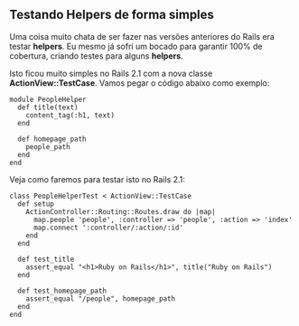 ## Testando Helpers de forma simples

Uma coisa muito chata de ser fazer nas versões anteriores do Rails era testar **helpers**. Eu mesmo já sofri um bocado para garantir 100% de cobertura, criando testes para alguns **helpers**.

Isto ficou muito simples no Rails 2.1 com a nova classe **ActionView::TestCase**. Vamos pegar o código abaixo como exemplo:

	module PeopleHelper
	  def title(text)
	    content_tag(:h1, text)
	  end

	  def homepage_path
	    people_path
	  end
	end

Veja como faremos para testar isto no Rails 2.1:

	class PeopleHelperTest < ActionView::TestCase
	  def setup
	    ActionController::Routing::Routes.draw do |map|
	      map.people 'people', :controller => 'people', :action => 'index'
	      map.connect ':controller/:action/:id'
	    end
	  end

	  def test_title
	    assert_equal "<h1>Ruby on Rails</h1>", title("Ruby on Rails")
	  end

	  def test_homepage_path
	    assert_equal "/people", homepage_path
	  end
	end

